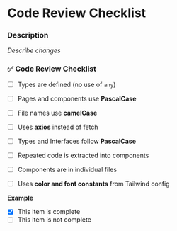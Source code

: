 # Code Review Checklist

### Description
_Describe changes_

### ✅ Code Review Checklist

- [ ] Types are defined (no use of `any`)
- [ ] Pages and components use **PascalCase**
- [ ] File names use **camelCase**
- [ ] Uses **axios** instead of fetch
- [ ] Types and Interfaces follow **PascalCase**
- [ ] Repeated code is extracted into components
- [ ] Components are in individual files
- [ ] Uses **color and font constants** from Tailwind config


**Example** 

- [x] This item is complete
- [ ] This item is not complete